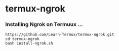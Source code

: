 # termux-ngrok

### Installing Ngrok on Termuux ...

```
https://github.com/Learn-Termux/termux-ngrok.git
cd termux-ngrok
bash install-ngrok.sh
```

